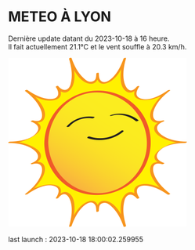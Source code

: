 # METEO À LYON

Dernière update datant du 2023-10-18 à 16 heure.  
Il fait actuellement 21.1°C et le vent souffle à 20.3 km/h.      

![](./.github/sun.png)

last launch : 2023-10-18 18:00:02.259955
